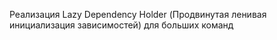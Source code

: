 Реализация Lazy Dependency Holder (Продвинутая ленивая инициализация зависимостей) для больших команд
